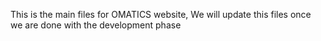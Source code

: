 This is the main files for OMATICS website, We will update this files once we are done with the development phase

